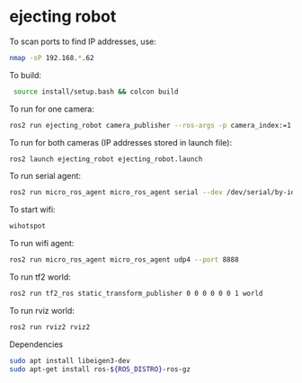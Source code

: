 # ejecting robot
To scan ports to find IP addresses, use:

```bash
nmap -sP 192.168.*.62
```

To build:

```bash
 source install/setup.bash && colcon build
```

To run for one camera:

```bash
ros2 run ejecting_robot camera_publisher --ros-args -p camera_index:=1 -p rstp_url:=http://192.168.83.6:81/stream
```

To run for both cameras (IP addresses stored in launch file):

```bash
ros2 launch ejecting_robot ejecting_robot.launch
```

To run serial agent:

```bash
ros2 run micro_ros_agent micro_ros_agent serial --dev /dev/serial/by-id/usb-Silicon_Labs_CP2102_USB_to_UART_Bridge_Controller_0001-if00-port0
```

To start wifi:

```bash
wihotspot
```

To run wifi agent:

```bash
ros2 run micro_ros_agent micro_ros_agent udp4 --port 8888
```
To run tf2 world:

```bash
ros2 run tf2_ros static_transform_publisher 0 0 0 0 0 0 1 world
```
To run rviz world:

```bash
ros2 run rviz2 rviz2
```



Dependencies

```bash
sudo apt install libeigen3-dev
sudo apt-get install ros-${ROS_DISTRO}-ros-gz
```